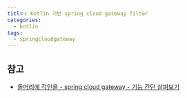 ```yaml
---
titlㄷ: Kotlin 기반 spring cloud gateway filter
categories:
  - kotlin
tags:
  - springcloudgateway
--- 
```


## 참고
- [돌머리에 각인을 - spring cloud gateway - 기능 간단 살펴보기](https://pius712.tistory.com/13)
